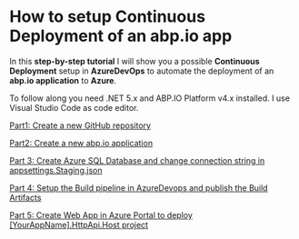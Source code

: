# How to setup Continuous Deployment of an abp.io app

In this **step-by-step tutorial** I will show you a possible **Continuous Deployment** setup in **AzureDevOps** to automate the deployment of an **abp.io application** to **Azure**.

To follow along you need .NET 5.x and ABP.IO Platform v4.x installed. I use Visual Studio Code as code editor.

[Part1: Create a new GitHub repository](Tutorial/Part1/Part1.md)

[Part2: Create a new abp.io application](Tutorial/Part2/Part2.md)

[Part 3: Create Azure SQL Database and change connection string in appsettings.Staging.json](Tutorial/Part3/Part3.md)

[Part 4: Setup the Build pipeline in AzureDevops and publish the Build Artifacts](Tutorial/Part4/Part4.md)

[Part 5: Create Web App in Azure Portal to deploy [YourAppName].HttpApi.Host project](Tutorial/Part4/Part4.md)

